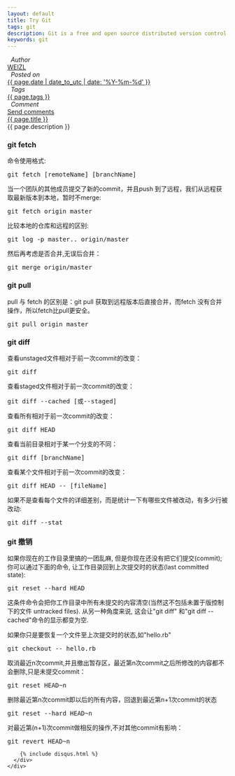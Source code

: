 ```yaml
---
layout: default 
title: Try Git
tags: git
description: Git is a free and open source distributed version control system.
keywords: git
---
```

<div class="article-container">
  <div class="blog-info blog-margin-bottom"> 
    <div class="blog-item-head">
      <div class="blog-item-pencil">
        <i class="fa fa-file-text fa-2x"></i>
      </div>
      <div class="blog-item-author">
        <i class="fa fa-user">&nbsp;&nbsp;Author</i>
        <div class="author-link">
          <a href="/">WEIZL</a>
        </div> 
      </div>
      <div class="blog-item-clock">
        <i class="fa fa-clock-o">&nbsp;&nbsp;Posted on</i>
        <div class="clock-link">
          <a href="/">{{ page.date | date_to_utc | date: '%Y-%m-%d' }}</a>
        </div> 
      </div>
      <div class="blog-item-tags">
        <i class="fa fa-tags">&nbsp;&nbsp;Tags</i>
        <div class="tag-link">
          <a href="/">{{ page.tags }}</a>
        </div> 
      </div>
      <div class="blog-item-comment">
        <i class="fa fa-comment">&nbsp;&nbsp;Comment</i>
        <div class="comment-link">
          <a href="/">Send comments</a>
        </div> 
      </div>
    </div>
    <div class="blog-item-info blog-padding-bottom">
      <div class="blog-item-title"><a href="{{ page.url }}">{{ page.title }}</a></div>
      <div class="blog-item-description">
        {{ page.description }}
      </div>
      <div class="blog-item-content">
        <h3>git fetch</h3>
        <p>命令使用格式:</p>
<pre>
git fetch [remoteName] [branchName]
</pre>
        <p>当一个团队的其他成员提交了新的commit，并且push 到了远程，我们从远程获取最新版本到本地，暂时不merge:</p>
<pre>
git fetch origin master
</pre>
        <p>比较本地的仓库和远程的区别:</p>
<pre>
git log -p master.. origin/master
</pre>
        <p>然后再考虑是否合并,无误后合并：</p>
<pre>
git merge origin/master
</pre>
        <h3>git pull</h3>
        <p>pull 与 fetch 的区别是：git pull 获取到远程版本后直接合并，而fetch 没有合并操作，所以fetch比pull更安全。</p>
<pre>
git pull origin master
</pre>
        <h3>git diff</h3>
        <p>查看unstaged文件相对于前一次commit的改变：</p>
<pre>
git diff
</pre>
        <p>查看staged文件相对于前一次commit的改变：</p>
<pre>
git diff --cached [或--staged]
</pre>
        <p>查看所有相对于前一次commit的改变：</p>
<pre>
git diff HEAD
</pre>
        <p>查看当前目录相对于某一个分支的不同：</p>
<pre>
git diff [branchName]
</pre>
        <p>查看某个文件相对于前一次commit的改变：</p>
<pre>
git diff HEAD -- [fileName]
</pre>
        <p>如果不是查看每个文件的详细差别，而是统计一下有哪些文件被改动，有多少行被改动:</p>
<pre>
git diff --stat
</pre>
        <h3>git 撤销</h3>
        <p>如果你现在的工作目录里搞的一团乱麻, 但是你现在还没有把它们提交(commit); 你可以通过下面的命令, 让工作目录回到上次提交时的状态(last committed state):</p>
<pre>
git reset --hard HEAD
</pre>
        <p>这条件命令会把你工作目录中所有未提交的内容清空(当然这不包括未置于版控制下的文件 untracked files). 从另一种角度来说, 这会让"git diff" 和"git diff --cached"命令的显示都变为空.</p>
        <p>如果你只是要恢复一个文件至上次提交时的状态,如"hello.rb"</p>
<pre>
git checkout -- hello.rb
</pre>
        <p>取消最近n次commit,并且撤出暂存区，最近第n次commit之后所修改的内容都不会删除,只是未提交commit：</p>
<pre>
git reset HEAD~n
</pre>
        <p>删除最近第n次commit即以后的所有内容，回退到最近第n+1次commit的状态</p>
<pre>
git reset --hard HEAD~n
</pre>
        <p>对最近第(n+1)次commit做相反的操作,不对其他commit有影响：</p>
<pre>
git revert HEAD~n
</pre>

        {% include disqus.html %}
      </div>
    </div>
  </div>
</div>
